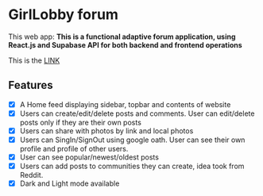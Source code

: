 # GirlLobby forum 


This web app: **This is a functional adaptive forum application, using React.js and Supabase API for both backend and frontend operations**


This is the <a href="https://lambent-flan-5d68f6.netlify.app/">LINK</a>

## Features

- [X] A Home feed displaying sidebar, topbar and contents of website 
- [X] Users can create/edit/delete posts and comments. User can edit/delete posts only if they are their own posts
- [X] Users can share with photos by link and local photos
- [X] Users can SingIn/SignOut using google oath. User can see their own profile and profile of other users. 
- [X] User can see popular/newest/oldest posts
- [X] Users can add posts to communities they can create, idea took from Reddit. 
- [X] Dark and Light mode available
